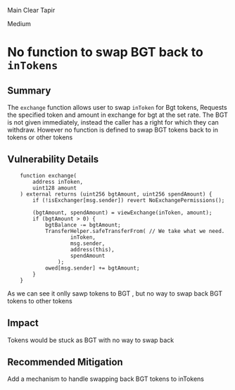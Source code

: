 Main Clear Tapir

Medium

# No function to swap BGT back to `inTokens`

## Summary
The `exchange` function allows user to swap `inToken` for Bgt tokens,  Requests the specified token and amount in exchange for bgt at the set rate. The BGT is not given immediately, instead the caller has a right for which they can withdraw. 
However no function is defined to swap BGT tokens back to  in tokens or other tokens
## Vulnerability Details
```solidity
    function exchange(
        address inToken,
        uint128 amount
    ) external returns (uint256 bgtAmount, uint256 spendAmount) {
        if (!isExchanger[msg.sender]) revert NoExchangePermissions();

        (bgtAmount, spendAmount) = viewExchange(inToken, amount);
        if (bgtAmount > 0) {
            bgtBalance -= bgtAmount;
            TransferHelper.safeTransferFrom( // We take what we need.
                    inToken,
                    msg.sender,
                    address(this),
                    spendAmount
                );
            owed[msg.sender] += bgtAmount;
        }
    }
```
As we can see it onlly sawp tokens to BGT , but no way to swap back BGT tokens to other tokens
## Impact
Tokens would be stuck as BGT with no way to swap back
## Recommended Mitigation
Add a mechanism to handle swapping back BGT tokens to inTokens